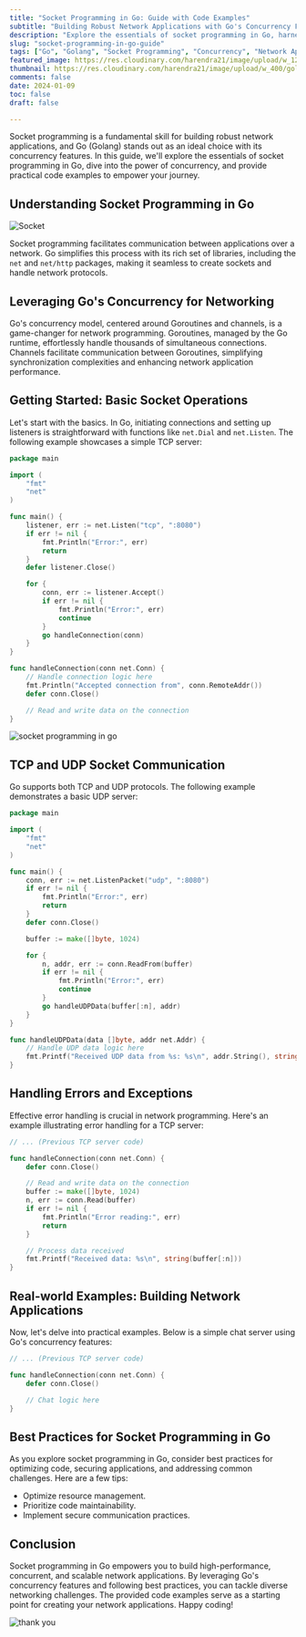 ```yaml
---
title: "Socket Programming in Go: Guide with Code Examples"
subtitle: "Building Robust Network Applications with Go's Concurrency Features"
description: "Explore the essentials of socket programming in Go, harness the power of concurrency, and gain practical insights through code examples. This comprehensive guide covers TCP and UDP communication, error handling, real-world examples like a chat server, and best practices for optimal performance and security."
slug: "socket-programming-in-go-guide"
tags: ["Go", "Golang", "Socket Programming", "Concurrency", "Network Applications", "Code Examples", "TCP", "UDP", "Error Handling", "Best Practices"]
featured_image: https://res.cloudinary.com/harendra21/image/upload/w_1200/golangwithexample/Copy-of-Maximal-FLow_eejupx.png
thumbnail: https://res.cloudinary.com/harendra21/image/upload/w_400/golangwithexample/Copy-of-Maximal-FLow_eejupx.png
comments: false
date: 2024-01-09
toc: false
draft: false

---
```


Socket programming is a fundamental skill for building robust network applications, and Go (Golang) stands out as an ideal choice with its concurrency features. In this guide, we'll explore the essentials of socket programming in Go, dive into the power of concurrency, and provide practical code examples to empower your journey.

## Understanding Socket Programming in Go

![Socket](https://res.cloudinary.com/harendra21/image/upload/v1704300609/golangwithexample/Socket-Programming_Logistic-Infotech-Pvt-Ltd-1_eafdhl.png)

Socket programming facilitates communication between applications over a network. Go simplifies this process with its rich set of libraries, including the `net` and `net/http` packages, making it seamless to create sockets and handle network protocols.

## Leveraging Go's Concurrency for Networking

Go's concurrency model, centered around Goroutines and channels, is a game-changer for network programming. Goroutines, managed by the Go runtime, effortlessly handle thousands of simultaneous connections. Channels facilitate communication between Goroutines, simplifying synchronization complexities and enhancing network application performance.

## Getting Started: Basic Socket Operations

Let's start with the basics. In Go, initiating connections and setting up listeners is straightforward with functions like `net.Dial` and `net.Listen`. The following example showcases a simple TCP server:

```go
package main

import (
	"fmt"
	"net"
)

func main() {
	listener, err := net.Listen("tcp", ":8080")
	if err != nil {
		fmt.Println("Error:", err)
		return
	}
	defer listener.Close()

	for {
		conn, err := listener.Accept()
		if err != nil {
			fmt.Println("Error:", err)
			continue
		}
		go handleConnection(conn)
	}
}

func handleConnection(conn net.Conn) {
	// Handle connection logic here
	fmt.Println("Accepted connection from", conn.RemoteAddr())
	defer conn.Close()

	// Read and write data on the connection
}
```

![socket programming in go](https://res.cloudinary.com/harendra21/image/upload/v1704300445/golangwithexample/1_DOHu34oVdTXDgHCEJtLKdA_z8dhbp.webp)

## TCP and UDP Socket Communication

Go supports both TCP and UDP protocols. The following example demonstrates a basic UDP server:

```go
package main

import (
	"fmt"
	"net"
)

func main() {
	conn, err := net.ListenPacket("udp", ":8080")
	if err != nil {
		fmt.Println("Error:", err)
		return
	}
	defer conn.Close()

	buffer := make([]byte, 1024)

	for {
		n, addr, err := conn.ReadFrom(buffer)
		if err != nil {
			fmt.Println("Error:", err)
			continue
		}
		go handleUDPData(buffer[:n], addr)
	}
}

func handleUDPData(data []byte, addr net.Addr) {
	// Handle UDP data logic here
	fmt.Printf("Received UDP data from %s: %s\n", addr.String(), string(data))
}
```

## Handling Errors and Exceptions

Effective error handling is crucial in network programming. Here's an example illustrating error handling for a TCP server:

```go
// ... (Previous TCP server code)

func handleConnection(conn net.Conn) {
	defer conn.Close()

	// Read and write data on the connection
	buffer := make([]byte, 1024)
	n, err := conn.Read(buffer)
	if err != nil {
		fmt.Println("Error reading:", err)
		return
	}

	// Process data received
	fmt.Printf("Received data: %s\n", string(buffer[:n]))
}
```

## Real-world Examples: Building Network Applications

Now, let's delve into practical examples. Below is a simple chat server using Go's concurrency features:

```go
// ... (Previous TCP server code)

func handleConnection(conn net.Conn) {
	defer conn.Close()

	// Chat logic here
}
```

## Best Practices for Socket Programming in Go

As you explore socket programming in Go, consider best practices for optimizing code, securing applications, and addressing common challenges. Here are a few tips:

- Optimize resource management.
- Prioritize code maintainability.
- Implement secure communication practices.

## Conclusion

Socket programming in Go empowers you to build high-performance, concurrent, and scalable network applications. By leveraging Go's concurrency features and following best practices, you can tackle diverse networking challenges. The provided code examples serve as a starting point for creating your network applications. Happy coding!


![thank you](https://res.cloudinary.com/harendra21/image/upload/w_500/golangwithexample/blog-2020-04-07-how_to_say_thank_you_in_business_i69dkn.png)
